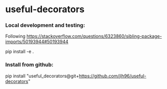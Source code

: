 # useful-decorators

### Local development and testing:

Following https://stackoverflow.com/questions/6323860/sibling-package-imports/50193944#50193944

pip install -e .


### Install from github:

pip install "useful_decorators@git+https://github.com/jlh96/useful-decorators"  